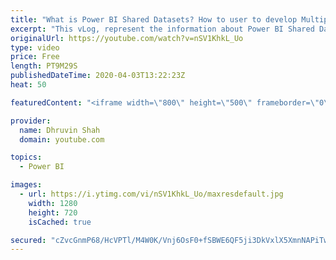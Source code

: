 ```yaml
---
title: "What is Power BI Shared Datasets? How to user to develop Multiple Reports using Single Dataset?"
excerpt: "This vLog, represent the information about Power BI Shared Datasets. First, we will be discussing, What is Shared Datasets, how we can develop the reports using data from the Shared Datasets and how the permission model for the Power BI Shared Datasets work.  In Power BI, Shared Dataset is a dataset"
originalUrl: https://youtube.com/watch?v=nSV1KhkL_Uo
type: video
price: Free
length: PT9M29S
publishedDateTime: 2020-04-03T13:22:23Z
heat: 50

featuredContent: "<iframe width=\"800\" height=\"500\" frameborder=\"0\" src=\"https://www.youtube.com/embed/nSV1KhkL_Uo\" allow=\"accelerometer; autoplay; encrypted-media; gyroscope; picture-in-picture\" allowfullscreen></iframe>"

provider:
  name: Dhruvin Shah
  domain: youtube.com

topics:
  - Power BI

images:
  - url: https://i.ytimg.com/vi/nSV1KhkL_Uo/maxresdefault.jpg
    width: 1280
    height: 720
    isCached: true

secured: "cZvcGnmP68/HcVPTl/M4W0K/Vnj6OsF0+fSBWE6QF5ji3DkVxlX5XmnNAPiTwnBeG93jvbViA+Dhq+PvzOLQs7PLL497CVffeyS0Plgg1PS5ebm6tdU8HZ6i9E0kei+dKvKUJOvHFa8crWkiWRcwISQMdCH3XOM5G1FNiBcGmQM7UdDmtsSMA3uEsxmEdz7fsOpvbnc9O7NgPRrdO2q5tymfZ9Mf/tsGoGMnYKXpIERrqa6Pn7mBv/7ObPDukIhZ1T6BC6BN2UcWuOlgJvAn6Wo1YNnU8TXPw4qugKVuTpzSBZy7mo3K2VscBhg9BTpuNDJndoQsPUvNYc8yH//a3F/5/R035PvsOm4DgPqDZftkeobd8hThorJL2wTRFPms9cfepYqb5JLmSqD1Z4pZEZ1/bivf8alPCb3aCebQU3U=;/LpNdaii1pXnanwgbEPjZg=="
---
```


